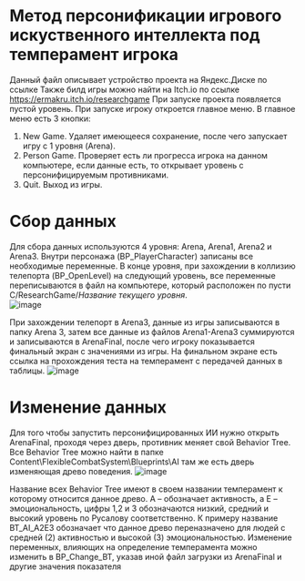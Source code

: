 # Метод персонификации игрового искуственного интеллекта под темперамент игрока
Данный файл описывает устройство проекта на Яндекс.Диске по ссылке 
Также билд игры можно найти на Itch.io по ссылке https://ermakru.itch.io/researchgame
При запуске проекта появляется пустой уровень. При запуске игроку откроется главное меню. В главное меню есть 3 кнопки:
1)	New Game. Удаляет имеющееся сохранение, после чего запускает игру с 1 уровня (Arena).
2)	Person Game. Проверяет есть ли прогресса игрока на данном компьютере, если данные есть, то открывает уровень с персонифицируемым противниками.
3)	Quit. Выход из игры.
# Сбор данных
Для сбора данных используются 4 уровня: Arena, Arena1, Arena2 и Arena3. Внутри персонажа (BP_PlayerCharacter) записаны все необходимые переменные. В конце уровня, при захождении в коллизию телепорта (BP_OpenLevel) на следующий уровень, все переменные переписываются в файл на компьютере, который расположен по пусти C/ResearchGame/*Название текущего уровня*.  
![image](https://github.com/ErmakRu/Person-AI/assets/113769680/f819d201-6ddb-497c-b147-ae74c6dd9742)

При захождении телепорт в Arena3, данные из игры записываются в папку Arena 3, затем все данные из файлов Arena1-Arena3 суммируются и записываются в ArenaFinal, после чего игроку показывается финальный экран с значениями из игры. На финальном экране есть ссылка на прохождения теста на темперамент с передачей данных в таблицы.
![image](https://github.com/ErmakRu/Person-AI/assets/113769680/955cdd85-5db5-4fff-9259-7c5257c36e45)

# Изменение данных
Для того чтобы запустить персонифицированных ИИ нужно открыть ArenaFinal, проходя через дверь, противник меняет свой Behavior Tree. Все Behavior Tree можно найти в папке Content\FlexibleCombatSystem\Blueprints\AI там же есть дверь изменяющая древо поведения.
![image](https://github.com/ErmakRu/Person-AI/assets/113769680/4fc1319c-3df3-4313-9101-15160c970f09)

Название всех Behavior Tree имеют в своем названии темперамент к которому относится данное древо. A – обозначает активность, а E – эмоциональность, цифры 1,2 и 3 обозначаются низкий, средний и высокий уровень по Русалову соответственно. К примеру название BT_AI_A2E3 обозначает что данное древо переназначено для людей с средней (2) активностью и высокой (3) эмоциональностью. 
Изменение переменных, влияющих на определение темперамента можно изменить в BP_Change_BT, указав иной файл загрузки из ArenaFinal и другие значения показателя 

